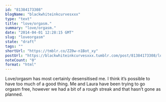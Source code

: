 ```yaml
---
id: "81384173308"
blogName: "blackwhiteinkcurvesxxx"
type: "text"
title: "love/orgasm."
summary: "love/orgasm."
date: "2014-04-01 12:28:15 GMT"
slug: "loveorgasm"
state: "draft"
tags: ""
shortUrl: "https://tmblr.co/ZZ0w-n1Bot_xy"
postUrl: "https://blackwhiteinkcurvesxxx.tumblr.com/post/81384173308/loveorgasm"
noteCount: "0"
format: "html"
---
```


Love/orgasm has most certainly desensitised me. I think it’s possible to have too much of a good thing. Me and Laura have been trying to go orgasm free, however we had a bit of a rough streak and that hasn’t gone as planned.